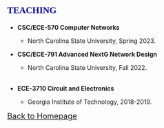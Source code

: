 ## <span id="j4"><font color='darkblue' face="Georgia">TEACHING</font></span>
* **CSC/ECE-570 Computer Networks** 
  * North Carolina State University, Spring 2023.

* **CSC/ECE-791 Advanced NextG Network Design** 
  * North Carolina State University, Fall 2022.
  
  
  
 
  <!-- * ECE 6610 Wireless Network -->
  <!-- * ECE 6604 Personal & Mobile Communications -->
  <!-- * ECE 6607 Computer Communication Networks -->
  <!-- * ECE 8823 Convex Programming (special topics) -->
  <!-- * ECE 6550 Linear System and Control -->
  <!-- * ECE 6122 Advanced Programming Techniques -->
  <!-- * ECE 6613 Broadband Access Network -->
  <!-- * ECE 6110 CAD for Communication Networks -->
  <br/>

* **ECE-3710 Circuit and Electronics**  
  * Georgia Institute of Technology, 2018-2019.


  <!-- * ISYE 6601 Linear Optimization -->
  <!-- * ISYE 6603 Nonlinear Optimization -->
  <!-- * ISYE 7684 Advanced Nonlinear Programming -->
  <!-- <br/>(instructed by Prof. [Arkadi Nemirovski](https://www.isye.gatech.edu/users/arkadi-nemirovski)) -->
  
  

[<u><font size='4'>Back to Homepage</font></u>](https://yuchen-sh.github.io)
